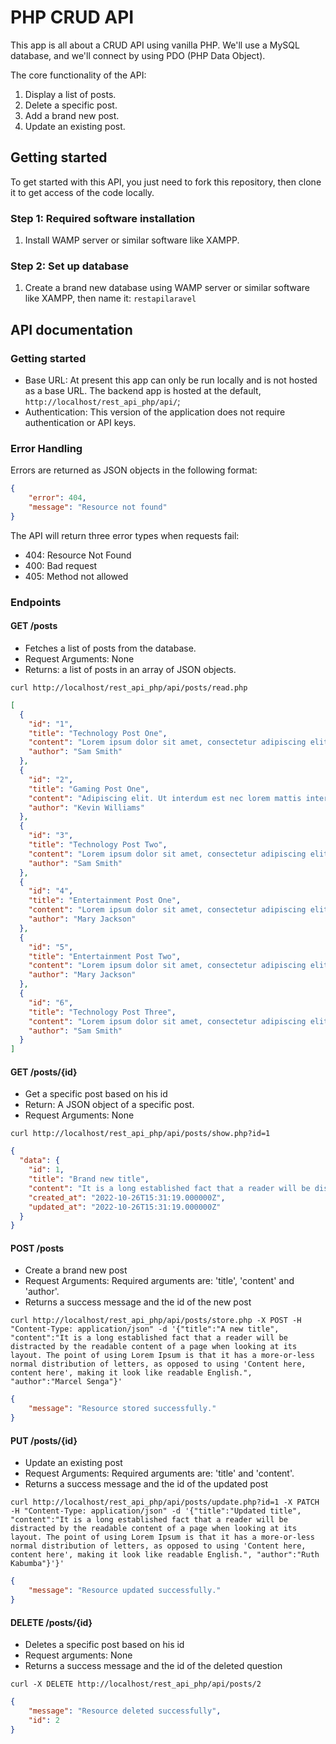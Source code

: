 # PHP CRUD API


This app is all about a CRUD API using vanilla PHP.
We'll use a MySQL database, and we'll connect by using PDO (PHP Data Object).

The core functionality of the API:

1. Display a list of posts.
2. Delete a specific post.
3. Add a brand new post.
4. Update an existing post.


## Getting started

To get started with this API, you just need to fork this repository, then clone it to get access of the code
locally.

### Step 1: Required software installation

1. Install WAMP server or similar software like XAMPP.


### Step 2: Set up database

1. Create a brand new database using WAMP server or similar software like XAMPP, then name it: `restapilaravel`


## API documentation

### Getting started

- Base URL: At present this app can only be run locally and is not hosted as a base URL. The backend app is hosted at the default, `http://localhost/rest_api_php/api/`; 
- Authentication: This version of the application does not require authentication or API keys.

### Error Handling

Errors are returned as JSON objects in the following format:

```json
{
    "error": 404,
    "message": "Resource not found"
}
```
The API will return three error types when requests fail:

- 404: Resource Not Found
- 400: Bad request 
- 405: Method not allowed

### Endpoints

#### GET /posts

- Fetches a list of posts from the database.
- Request Arguments: None
- Returns: a list of posts in an array of JSON objects.

`curl http://localhost/rest_api_php/api/posts/read.php`

```json
[
  {
    "id": "1",
    "title": "Technology Post One",
    "content": "Lorem ipsum dolor sit amet, consectetur adipiscing elit. Ut interdum est nec lorem mattis interdum. Cras augue est, interdum eu consectetur et, faucibus vel turpis. Etiam pulvinar, enim quis elementum iaculis, tortor sapien eleifend eros, vitae rutrum augue quam sed leo. Vivamus fringilla, diam sit amet vestibulum vulputate, urna risus hendrerit arcu, vitae fringilla odio justo vulputate neque. Nulla a massa sed est vehicula rhoncus sit amet quis libero. Integer euismod est quis turpis hendrerit, in feugiat mauris laoreet. Vivamus nec laoreet neque. Cras condimentum aliquam nunc nec maximus. Cras facilisis eros quis leo euismod pharetra sed cursus orci.",
    "author": "Sam Smith"
  },
  {
    "id": "2",
    "title": "Gaming Post One",
    "content": "Adipiscing elit. Ut interdum est nec lorem mattis interdum. Cras augue est, interdum eu consectetur et, faucibus vel turpis. Etiam pulvinar, enim quis elementum iaculis, tortor sapien eleifend eros, vitae rutrum augue quam sed leo. Vivamus fringilla, diam sit amet vestibulum vulputate, urna risus hendrerit arcu, vitae fringilla odio justo vulputate neque. Nulla a massa sed est vehicula rhoncus sit amet quis libero. Integer euismod est quis turpis hendrerit, in feugiat mauris laoreet. Vivamus nec laoreet neque.",
    "author": "Kevin Williams"
  },
  {
    "id": "3",
    "title": "Technology Post Two",
    "content": "Lorem ipsum dolor sit amet, consectetur adipiscing elit. Ut interdum est nec lorem mattis interdum. Cras augue est, interdum eu consectetur et, faucibus vel turpis. Etiam pulvinar, enim quis elementum iaculis, tortor sapien eleifend eros, vitae rutrum augue quam sed leo. Vivamus fringilla, diam sit amet vestibulum vulputate, urna risus hendrerit arcu, vitae fringilla odio justo vulputate neque. Nulla a massa sed est vehicula rhoncus sit amet quis libero. Integer euismod est quis turpis hendrerit, in feugiat mauris laoreet. Vivamus nec laoreet neque. Cras condimentum aliquam nunc nec maximus. Cras facilisis eros quis leo euismod pharetra sed cursus orci.",
    "author": "Sam Smith"
  },
  {
    "id": "4",
    "title": "Entertainment Post One",
    "content": "Lorem ipsum dolor sit amet, consectetur adipiscing elit. Ut interdum est nec lorem mattis interdum. Cras augue est, interdum eu consectetur et, faucibus vel turpis. Etiam pulvinar, enim quis elementum iaculis, tortor sapien eleifend eros, vitae rutrum augue quam sed leo. Vivamus fringilla, diam sit amet vestibulum vulputate, urna risus hendrerit arcu, vitae fringilla odio justo vulputate neque. Nulla a massa sed est vehicula rhoncus sit amet quis libero. Integer euismod est quis turpis hendrerit, in feugiat mauris laoreet. Vivamus nec laoreet neque. Cras condimentum aliquam nunc nec maximus. Cras facilisis eros quis leo euismod pharetra sed cursus orci.",
    "author": "Mary Jackson"
  },
  {
    "id": "5",
    "title": "Entertainment Post Two",
    "content": "Lorem ipsum dolor sit amet, consectetur adipiscing elit. Ut interdum est nec lorem mattis interdum. Cras augue est, interdum eu consectetur et, faucibus vel turpis. Etiam pulvinar, enim quis elementum iaculis, tortor sapien eleifend eros, vitae rutrum augue quam sed leo. Vivamus fringilla, diam sit amet vestibulum vulputate, urna risus hendrerit arcu, vitae fringilla odio justo vulputate neque. Nulla a massa sed est vehicula rhoncus sit amet quis libero. Integer euismod est quis turpis hendrerit, in feugiat mauris laoreet. Vivamus nec laoreet neque. Cras condimentum aliquam nunc nec maximus. Cras facilisis eros quis leo euismod pharetra sed cursus orci.",
    "author": "Mary Jackson"
  },
  {
    "id": "6",
    "title": "Technology Post Three",
    "content": "Lorem ipsum dolor sit amet, consectetur adipiscing elit. Ut interdum est nec lorem mattis interdum. Cras augue est, interdum eu consectetur et, faucibus vel turpis. Etiam pulvinar, enim quis elementum iaculis, tortor sapien eleifend eros, vitae rutrum augue quam sed leo. Vivamus fringilla, diam sit amet vestibulum vulputate, urna risus hendrerit arcu, vitae fringilla odio justo vulputate neque. Nulla a massa sed est vehicula rhoncus sit amet quis libero. Integer euismod est quis turpis hendrerit, in feugiat mauris laoreet. Vivamus nec laoreet neque. Cras condimentum aliquam nunc nec maximus. Cras facilisis eros quis leo euismod pharetra sed cursus orci.",
    "author": "Sam Smith"
  }
]
```


#### GET /posts/{id}

- Get a specific post based on his id
- Return: A JSON object of a specific post.
- Request Arguments: None

`curl http://localhost/rest_api_php/api/posts/show.php?id=1`

```json
{
  "data": {
    "id": 1,
    "title": "Brand new title",
    "content": "It is a long established fact that a reader will be distracted by the readable content of a page when looking at its layout. The point of using Lorem Ipsum is that it has a more-or-less normal distribution of letters, as opposed to using 'Content here, content here', making it look like readable English.",
    "created_at": "2022-10-26T15:31:19.000000Z",
    "updated_at": "2022-10-26T15:31:19.000000Z"
  }
}
```

#### POST /posts

- Create a brand new post
- Request Arguments: Required arguments are: 'title', 'content' and 'author'.
- Returns a success message and the id of the new post

`curl http://localhost/rest_api_php/api/posts/store.php -X POST -H "Content-Type: application/json" -d '{"title":"A new title", "content":"It is a long established fact that a reader will be distracted by the readable content of a page when looking at its layout. The point of using Lorem Ipsum is that it has a more-or-less normal distribution of letters, as opposed to using 'Content here, content here', making it look like readable English.", "author":"Marcel Senga"}'`

```json
{
    "message": "Resource stored successfully."
}
```

#### PUT /posts/{id}

- Update an existing post
- Request Arguments: Required arguments are: 'title' and 'content'.
- Returns a success message and the id of the updated post

`curl http://localhost/rest_api_php/api/posts/update.php?id=1 -X PATCH -H "Content-Type: application/json" -d '{"title":"Updated title", "content":"It is a long established fact that a reader will be distracted by the readable content of a page when looking at its layout. The point of using Lorem Ipsum is that it has a more-or-less normal distribution of letters, as opposed to using 'Content here, content here', making it look like readable English.", "author":"Ruth Kabumba"}'}'`

```json
{
    "message": "Resource updated successfully."
}
```

#### DELETE /posts/{id}

- Deletes a specific post based on his id
- Request arguments: None
- Returns a success message and the id of the deleted question

`curl -X DELETE http://localhost/rest_api_php/api/posts/2`

```json
{
    "message": "Resource deleted successfully",
    "id": 2
}
```


